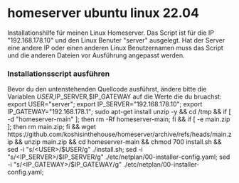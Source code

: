 # homeserver ubuntu linux 22.04
Installationshilfe für meinen Linux Homeserver.
Das Script ist für die IP "192.168.178.10" und den Linux Benuter "server" ausgelegt.
Hat der Server eine andere IP oder einen anderen Linux Benutzernamen muss das Script und die anderen Dateien vor Ausführung angepasst werden.
	
### Installationsscript ausführen
Bevor du den untenstehenden Quellcode ausführst, ändere bitte die Variablen $USER,$IP_SERVER,$IP_GATEWAY auf die Werte die du bruachst:
	export USER="server"; export IP_SERVER="192.168.178.10"; export IP_GATEWAY="192.168.178.1"; sudo apt-get install unzip -y && cd /tmp && if [ -d "homeserver-main" ]; then rm -Rf homeserver-main; fi && if [ -e main.zip ]; then rm main.zip; fi && wget https://github.com/koshisinthehouse/homeserver/archive/refs/heads/main.zip && unzip main.zip && cd homeserver-main && chmod 700 install.sh && sed -i "s/<USER>/$USER/g" ./install.sh; sed -i "s/<IP_SERVER>/$IP_SERVER/g" ./etc/netplan/00-installer-config.yaml; sed -i "s/<IP_GATEWAY>/$IP_GATEWAY/g" ./etc/netplan/00-installer-config.yaml;



